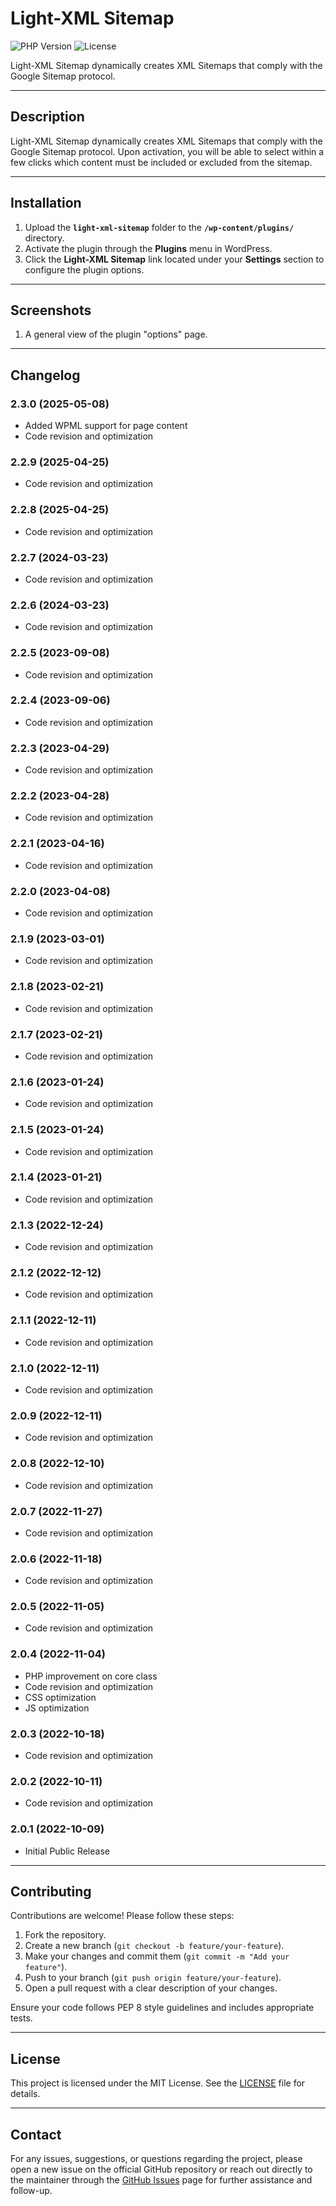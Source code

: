 # Light-XML Sitemap

![PHP Version](https://img.shields.io/badge/php-8.4%2B-blue)
![License](https://img.shields.io/badge/license-MIT-green)

Light-XML Sitemap dynamically creates XML Sitemaps that comply with the Google Sitemap protocol.

* * *

## Description

Light-XML Sitemap dynamically creates XML Sitemaps that comply with the Google Sitemap protocol. Upon activation, you will be able to select within a few clicks which content must be included or excluded from the sitemap.

* * *

## Installation

1. Upload the **`light-xml-sitemap`** folder to the **`/wp-content/plugins/`** directory.  
2. Activate the plugin through the **Plugins** menu in WordPress.  
3. Click the **Light-XML Sitemap** link located under your **Settings** section to configure the plugin options.  

* * *

## Screenshots

1. A general view of the plugin "options" page.

* * *

## Changelog

### 2.3.0 (2025-05-08)

- Added WPML support for page content  
- Code revision and optimization  

### 2.2.9 (2025-04-25)

- Code revision and optimization  

### 2.2.8 (2025-04-25)

- Code revision and optimization  

### 2.2.7 (2024-03-23)

- Code revision and optimization  

### 2.2.6 (2024-03-23)

- Code revision and optimization  

### 2.2.5 (2023-09-08)

- Code revision and optimization  

### 2.2.4 (2023-09-06)

- Code revision and optimization  

### 2.2.3 (2023-04-29)

- Code revision and optimization  

### 2.2.2 (2023-04-28)

- Code revision and optimization  

### 2.2.1 (2023-04-16)

- Code revision and optimization  

### 2.2.0 (2023-04-08)

- Code revision and optimization  

### 2.1.9 (2023-03-01)

- Code revision and optimization  

### 2.1.8 (2023-02-21)

- Code revision and optimization  

### 2.1.7 (2023-02-21)

- Code revision and optimization  

### 2.1.6 (2023-01-24)

- Code revision and optimization  

### 2.1.5 (2023-01-24)

- Code revision and optimization  

### 2.1.4 (2023-01-21)

- Code revision and optimization  

### 2.1.3 (2022-12-24)

- Code revision and optimization  

### 2.1.2 (2022-12-12)

- Code revision and optimization  

### 2.1.1 (2022-12-11)

- Code revision and optimization  

### 2.1.0 (2022-12-11)

- Code revision and optimization  

### 2.0.9 (2022-12-11)

- Code revision and optimization  

### 2.0.8 (2022-12-10)

- Code revision and optimization  

### 2.0.7 (2022-11-27)

- Code revision and optimization  

### 2.0.6 (2022-11-18)

- Code revision and optimization  

### 2.0.5 (2022-11-05)

- Code revision and optimization  

### 2.0.4 (2022-11-04)

- PHP improvement on core class  
- Code revision and optimization  
- CSS optimization  
- JS optimization  

### 2.0.3 (2022-10-18)

- Code revision and optimization  

### 2.0.2 (2022-10-11)

- Code revision and optimization  

### 2.0.1 (2022-10-09)

- Initial Public Release

* * *

## Contributing

Contributions are welcome! Please follow these steps:

1. Fork the repository.
2. Create a new branch (`git checkout -b feature/your-feature`).
3. Make your changes and commit them (`git commit -m "Add your feature"`).
4. Push to your branch (`git push origin feature/your-feature`).
5. Open a pull request with a clear description of your changes.

Ensure your code follows PEP 8 style guidelines and includes appropriate tests.

* * *

## License

This project is licensed under the MIT License. See the [LICENSE](LICENSE) file for details.

* * *

## Contact

For any issues, suggestions, or questions regarding the project, please open a new issue on the official GitHub repository or reach out directly to the maintainer through the [GitHub Issues](issues) page for further assistance and follow-up.